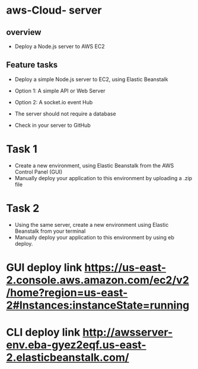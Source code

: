 # aws-Cloud- server

## overview 
- Deploy a Node.js server to AWS EC2

## Feature tasks

- Deploy a simple Node.js server to EC2, using Elastic Beanstalk

- Option 1: A simple API or Web Server
- Option 2: A socket.io event Hub
- The server should not require a database
- Check in your server to GitHub

# Task 1
- Create a new environment, using Elastic Beanstalk from the AWS Control Panel (GUI)
- Manually deploy your application to this environment by uploading a .zip file

# Task 2 
- Using the same server, create a new environment using Elastic Beanstalk from your terminal
- Manually deploy your application to this environment by using eb deploy. 

# GUI deploy link https://us-east-2.console.aws.amazon.com/ec2/v2/home?region=us-east-2#Instances:instanceState=running

# CLI deploy link http://awsserver-env.eba-gyez2eqf.us-east-2.elasticbeanstalk.com/


